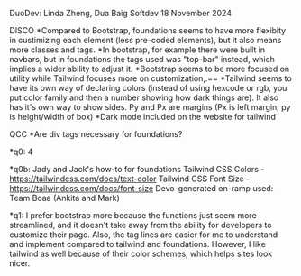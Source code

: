 DuoDev: Linda Zheng, Dua Baig
Softdev
18 November 2024

DISCO
    *Compared to Bootstrap, foundations seems to have more flexibity in custimizing each element (less pre-coded elements), but it also means more classes and tags.
        *In bootstrap, for example there were built in navbars, but in foundations the tags used was "top-bar" instead, which implies a wider ability to adjust it.
    *Bootstrap seems to be more focused on utility while Tailwind focuses more on customization,.==
    *Tailwind seems to have its own way of declaring colors (instead of using hexcode or rgb, you put color family and then a number showing how dark things are). It also has it's own way to show sides. Py and Px are margins (Px is left margin, py is height/width of box)
    *Dark mode included on the website for tailwind

QCC
    *Are div tags necessary for foundations?

*q0: 4

*q0b:
Jady and Jack's how-to for foundations
Tailwind CSS Colors - https://tailwindcss.com/docs/text-color 
Tailwind CSS Font Size - https://tailwindcss.com/docs/font-size
Devo-generated on-ramp used: Team Boaa (Ankita and Mark)

*q1:
I prefer bootstrap more because the functions just seem more streamlined, and it doesn't take away from the ability for developers to customize their page. Also, the tag lines are easier for me to understand and implement compared to tailwind and foundations. However, I like tailwind as well because of their color schemes, which helps sites look nicer.
